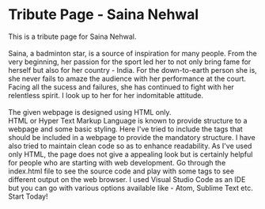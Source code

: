 # Tribute Page - Saina Nehwal

This is a tribute page for Saina Nehwal.
<br />
<br />
Saina, a badminton star, is a source of inspiration for many people. From the very beginning, her passion for the sport led her to not only bring fame for herself but also for her country - India. For the down-to-earth person she is, she never fails to amaze the audience with her performance at the court. Facing all the sucess and failures, she has continued to fight with her relentless spirit. I look up to her for her indomitable attitude.
<br />
<br />
The given webpage is designed using HTML only.
<br />
HTML or Hyper Text Markup Language is known to provide structure to a webpage and some basic styling. Here I've tried to include the tags that should be included in a webpage to provide the mandatory structure. I have also tried to maintain clean code so as to enhance readability. As I've used only HTML, the page does not give a appealing look but is certainly helpful for people who are starting with web development. Go through the index.html file to see the source code and play with some tags to see different output on the web browser. I used Visual Studio Code as an IDE but you can go with various options available like - Atom, Sublime Text etc. 
<br />
Start Today!
